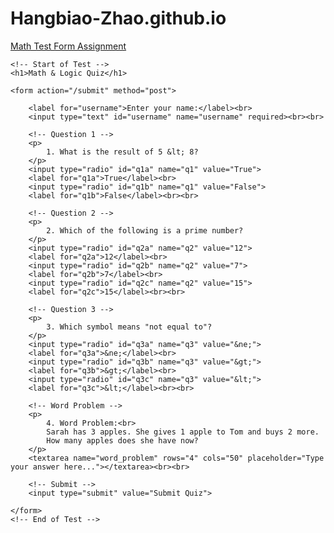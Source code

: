 # Hangbiao-Zhao.github.io

<p><a href="/BasicWebDev/Math Test Form Assignment.html" target="black">Math Test Form Assignment</a></p>
<!DOCTYPE html>
<html lang="en">
<head>
    <meta charset="UTF-8">
    <title>Math and Logic Quiz</title>
</head>
<body>

    <!-- Start of Test -->
    <h1>Math & Logic Quiz</h1>

    <form action="/submit" method="post">

        <label for="username">Enter your name:</label><br>
        <input type="text" id="username" name="username" required><br><br>

        <!-- Question 1 -->
        <p>
            1. What is the result of 5 &lt; 8?
        </p>
        <input type="radio" id="q1a" name="q1" value="True">
        <label for="q1a">True</label><br>
        <input type="radio" id="q1b" name="q1" value="False">
        <label for="q1b">False</label><br><br>

        <!-- Question 2 -->
        <p>
            2. Which of the following is a prime number?
        </p>
        <input type="radio" id="q2a" name="q2" value="12">
        <label for="q2a">12</label><br>
        <input type="radio" id="q2b" name="q2" value="7">
        <label for="q2b">7</label><br>
        <input type="radio" id="q2c" name="q2" value="15">
        <label for="q2c">15</label><br><br>

        <!-- Question 3 -->
        <p>
            3. Which symbol means "not equal to"?
        </p>
        <input type="radio" id="q3a" name="q3" value="&ne;">
        <label for="q3a">&ne;</label><br>
        <input type="radio" id="q3b" name="q3" value="&gt;">
        <label for="q3b">&gt;</label><br>
        <input type="radio" id="q3c" name="q3" value="&lt;">
        <label for="q3c">&lt;</label><br><br>

        <!-- Word Problem -->
        <p>
            4. Word Problem:<br>
            Sarah has 3 apples. She gives 1 apple to Tom and buys 2 more.
            How many apples does she have now?
        </p>
        <textarea name="word_problem" rows="4" cols="50" placeholder="Type your answer here..."></textarea><br><br>

        <!-- Submit -->
        <input type="submit" value="Submit Quiz">

    </form>
    <!-- End of Test -->

</body>
</html>

</body>
</html>
